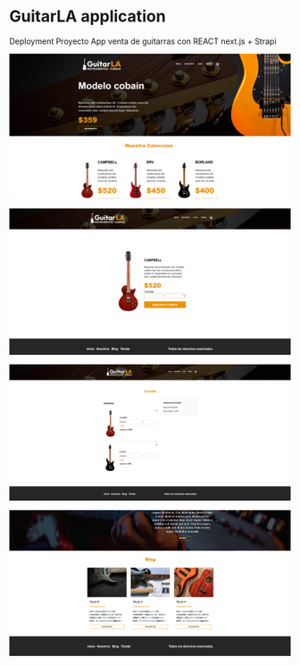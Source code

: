 # GuitarLA application

Deployment Proyecto App venta de guitarras con REACT next.js + Strapi 

![alt Presentacion1](https://raw.githubusercontent.com/ZitelliDZ/guitarLa/main/presentacion/Presentacion1.png)

![alt Presentacion3](https://raw.githubusercontent.com/ZitelliDZ/guitarLa/main/presentacion/Presentacion3.png)

![alt Presentacion4](https://raw.githubusercontent.com/ZitelliDZ/guitarLa/main/presentacion/Presentacion4.png)

![alt Presentacion2](https://raw.githubusercontent.com/ZitelliDZ/guitarLa/main/presentacion/Presentacion2.png)
